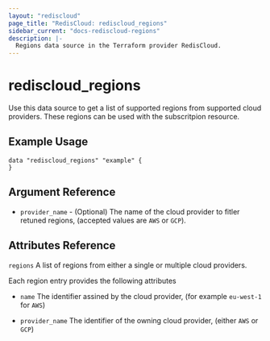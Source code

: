 ```yaml
---
layout: "rediscloud"
page_title: "RedisCloud: rediscloud_regions"
sidebar_current: "docs-rediscloud-regions"
description: |-
  Regions data source in the Terraform provider RedisCloud.
---
```


# rediscloud_regions

Use this data source to get a list of supported regions from supported cloud providers.  These regions can be used with the subscritpion resource.

## Example Usage

```hcl
data "rediscloud_regions" "example" {
}
```

## Argument Reference

* `provider_name` - (Optional) The name of the cloud provider to fitler retuned regions, (accepted values are `AWS` or `GCP`).

## Attributes Reference

`regions` A list of regions from either a single or multiple cloud providers.

Each region entry provides the following attributes

* `name` The identifier assined by the cloud provider, (for example `eu-west-1` for `AWS`)

* `provider_name` The identifier of the owning cloud provider, (either `AWS` or `GCP`)
